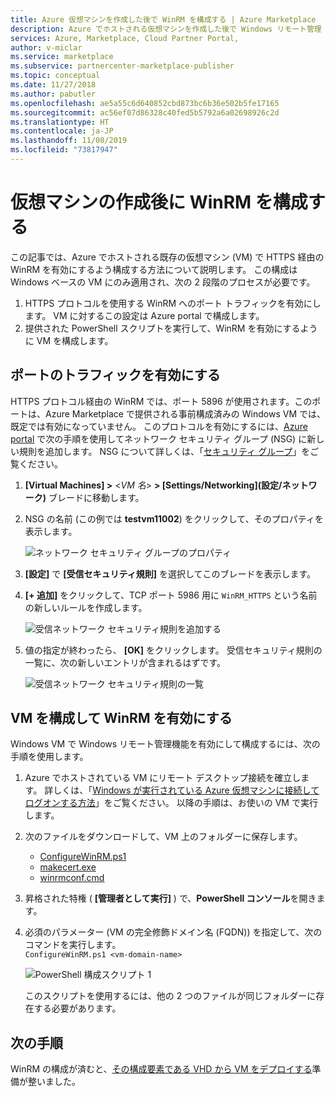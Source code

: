 ```yaml
---
title: Azure 仮想マシンを作成した後で WinRM を構成する | Azure Marketplace
description: Azure でホストされる仮想マシンを作成した後で Windows リモート管理 (WinRM) を構成する方法について説明します。
services: Azure, Marketplace, Cloud Partner Portal,
author: v-miclar
ms.service: marketplace
ms.subservice: partnercenter-marketplace-publisher
ms.topic: conceptual
ms.date: 11/27/2018
ms.author: pabutler
ms.openlocfilehash: ae5a55c6d640852cbd873bc6b36e502b5fe17165
ms.sourcegitcommit: ac56ef07d86328c40fed5b5792a6a02698926c2d
ms.translationtype: HT
ms.contentlocale: ja-JP
ms.lasthandoff: 11/08/2019
ms.locfileid: "73817947"
---
```

# <a name="configure-winrm-after-virtual-machine-creation"></a>仮想マシンの作成後に WinRM を構成する

この記事では、Azure でホストされる既存の仮想マシン (VM) で HTTPS 経由の WinRM を有効にするよう構成する方法について説明します。  この構成は Windows ベースの VM にのみ適用され、次の 2 段階のプロセスが必要です。

1. HTTPS プロトコルを使用する WinRM へのポート トラフィックを有効にします。  VM に対するこの設定は Azure portal で構成します。
2. 提供された PowerShell スクリプトを実行して、WinRM を有効にするように VM を構成します。


## <a name="enabling-port-traffic"></a>ポートのトラフィックを有効にする

HTTPS プロトコル経由の WinRM では、ポート 5896 が使用されます。このポートは、Azure Marketplace で提供される事前構成済みの Windows VM では、既定では有効になっていません。 このプロトコルを有効にするには、[Azure portal](https://portal.azure.com) で次の手順を使用してネットワーク セキュリティ グループ (NSG) に新しい規則を追加します。  NSG について詳しくは、「[セキュリティ グループ](https://docs.microsoft.com/azure/virtual-network/security-overview)」をご覧ください。

1.  **[Virtual Machines] >**   <*VM 名*>   **> [Settings/Networking]\(設定/ネットワーク\)** ブレードに移動します。
2.  NSG の名前 (この例では **testvm11002**) をクリックして、そのプロパティを表示します。

    ![ネットワーク セキュリティ グループのプロパティ](./media/nsg-properties.png)
 
3. **[設定]** で **[受信セキュリティ規則]** を選択してこのブレードを表示します。
4. **[+ 追加]** をクリックして、TCP ポート 5986 用に `WinRM_HTTPS` という名前の新しいルールを作成します。

    ![受信ネットワーク セキュリティ規則を追加する](./media/nsg-new-rule.png)

5. 値の指定が終わったら、 **[OK]** をクリックします。  受信セキュリティ規則の一覧に、次の新しいエントリが含まれるはずです。

    ![受信ネットワーク セキュリティ規則の一覧](./media/nsg-new-inbound-listing.png)


## <a name="configure-vm-to-enable-winrm"></a>VM を構成して WinRM を有効にする 

Windows VM で Windows リモート管理機能を有効にして構成するには、次の手順を使用します。   

1. Azure でホストされている VM にリモート デスクトップ接続を確立します。  詳しくは、「[Windows が実行されている Azure 仮想マシンに接続してログオンする方法](https://docs.microsoft.com/azure/virtual-machines/windows/connect-logon)」をご覧ください。  以降の手順は、お使いの VM で実行します。
2. 次のファイルをダウンロードして、VM 上のフォルダーに保存します。
    - [ConfigureWinRM.ps1](https://raw.githubusercontent.com/Azure/azure-quickstart-templates/master/201-vm-winrm-windows/ConfigureWinRM.ps1)
    - [makecert.exe](https://raw.githubusercontent.com/Azure/azure-quickstart-templates/master/201-vm-winrm-windows/makecert.exe)
    - [winrmconf.cmd](https://raw.githubusercontent.com/Azure/azure-quickstart-templates/master/201-vm-winrm-windows/winrmconf.cmd)
3. 昇格された特権 ( **[管理者として実行]** ) で、**PowerShell コンソール**を開きます。 
4. 必須のパラメーター (VM の完全修飾ドメイン名 (FQDN)) を指定して、次のコマンドを実行します。 <br/>
   `ConfigureWinRM.ps1 <vm-domain-name>`

    ![PowerShell 構成スクリプト 1](./media/powershell-file1.png)

    このスクリプトを使用するには、他の 2 つのファイルが同じフォルダーに存在する必要があります。


## <a name="next-steps"></a>次の手順

WinRM の構成が済むと、[その構成要素である VHD から VM をデプロイする](./cpp-deploy-vm-vhd.md)準備が整いました。
